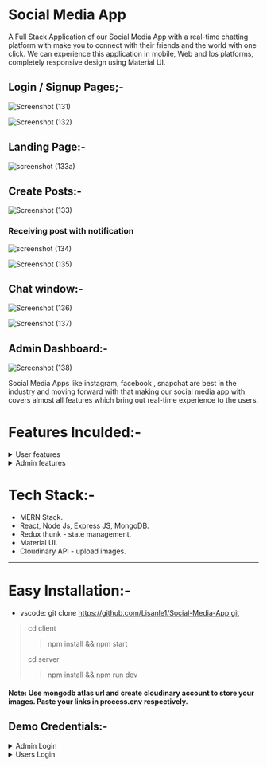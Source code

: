# Social Media App 

A Full Stack Application of our Social Media App with a real-time chatting platform with make you to connect with their friends and the world with one click. We can experience this application in mobile, Web and Ios platforms, completely responsive design using Material UI. 

## Login / Signup Pages;-

![Screenshot (131)](https://user-images.githubusercontent.com/105549298/210062669-7bfed690-ee23-4f36-83ef-44930a42fee6.png)

![Screenshot (132)](https://user-images.githubusercontent.com/105549298/210062670-e03c4e94-dcf5-40c1-b416-216594d9c0d0.png)

## Landing Page:-

![screenshot (133a)](https://user-images.githubusercontent.com/105549298/210062683-0b0d3722-7e1e-405d-a02c-b6b5a8cadd88.png)

## Create Posts:-

![Screenshot (133)](https://user-images.githubusercontent.com/105549298/210062673-d9484ec5-53e8-470a-baa5-c924e2202c81.png)

### Receiving post with notification

![screenshot (134)](https://user-images.githubusercontent.com/105549298/210062689-60a6ca7a-7702-4ccb-9256-a7b97183caa9.png)

![Screenshot (135)](https://user-images.githubusercontent.com/105549298/210062695-584f8c92-936f-4921-a73e-7a0b41f73c4b.png)

## Chat window:-

![Screenshot (136)](https://user-images.githubusercontent.com/105549298/210062706-0d7562b2-f37a-42df-8e6e-928d76498e2c.png)

![Screenshot (137)](https://user-images.githubusercontent.com/105549298/210062707-a57fb56a-a176-4c94-970c-476206527100.png)

## Admin Dashboard:-
![Screenshot (138)](https://user-images.githubusercontent.com/105549298/210062662-facc23db-5cc5-4655-b54f-c077274e9eb5.png)


Social Media Apps like instagram, facebook , snapchat are best in the industry and moving forward with that making our social media app with covers almost all features which bring out real-time experience to the users.

# Features Inculded:-
<details>

<summary>User features </summary>

 - register and login users. 
 - post images can be uploaded using camera or file system.
 - pagination on every pages.
 - Dark mode.
 - copy link of post.
 - report post for spam.
 - search other users by username.
 - user suggestions menu. 
 - save any post to collection.
 - saved posts page.
 - delete posts and comments.
 - admin panel is included.
 - Explore page to view other posts by random users.
 - notifications page.
 - profile page.
 - edit profile page user data.
 - password is stored in database in encrypted format with salt.
 - create and edit posts.
 - like ,comment, share and edit posts.
 - posts include text(caption) and image(s).
 - comment on posts.
 - reply comments.
 - like commets.
 - clear notification option.
 - profile page shows user details and posts with following and followers menu.
</details>

<details>

<summary>Admin features </summary>

 - admin panel shows total number of post ,users,reported posts etc.
 - admin can create or assign other admin accounts.
 - admin can see posts reported by more than specified number of users.
 - admin can delete those reported posts.
</details>

# Tech Stack:-

- MERN Stack.
- React, Node Js, Express JS, MongoDB.
- Redux thunk - state management.
- Material UI.
- Cloudinary API - upload images.

<hr>

# Easy Installation:-

- vscode: git clone https://github.com/Lisanle1/Social-Media-App.git

> cd client
> > npm install && npm start
>
> cd server
> > npm install && npm run dev
>

#### Note: Use mongodb atlas url and create cloudinary account to store your images. Paste your links in process.env respectively. 


## Demo Credentials:-

<details>
<summary>Admin Login</summary>

- email: admin@gmail.com  
password: admin123
</details>

<details>
<summary>Users Login</summary>

- User1 email: lisan@gmail.com  
password: lisan123

- User2 email: vishnu@gmail.com  
password: vishnu123
</details>
